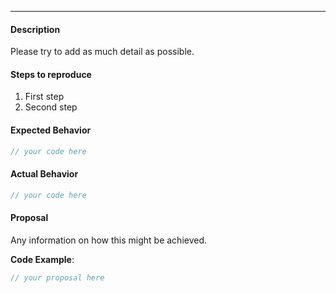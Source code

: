 -------------------
#### Description
Please try to add as much detail as possible.

<!-- 
  BUG REPORT ONLY 
  ===============
-->
#### Steps to reproduce
1. First step
2. Second step

#### Expected Behavior
```javascript
// your code here
```

#### Actual Behavior
```javascript
// your code here
```

<!-- 
  FEATURE REQUEST ONLY
  ====================
-->
#### Proposal
Any information on how this might be achieved.

**Code Example**:
```javascript
// your proposal here
```
